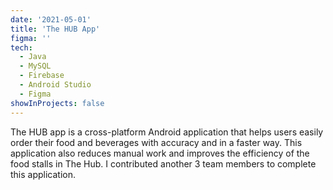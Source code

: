 ```yaml
---
date: '2021-05-01'
title: 'The HUB App'
figma: ''
tech:
  - Java
  - MySQL
  - Firebase
  - Android Studio
  - Figma
showInProjects: false
---
```


The HUB app is a cross-platform Android application that helps users easily order their food and beverages with accuracy and in a faster way. This application also reduces manual work and improves the efficiency of the food stalls in The Hub. I contributed another 3 team members to complete this application.
